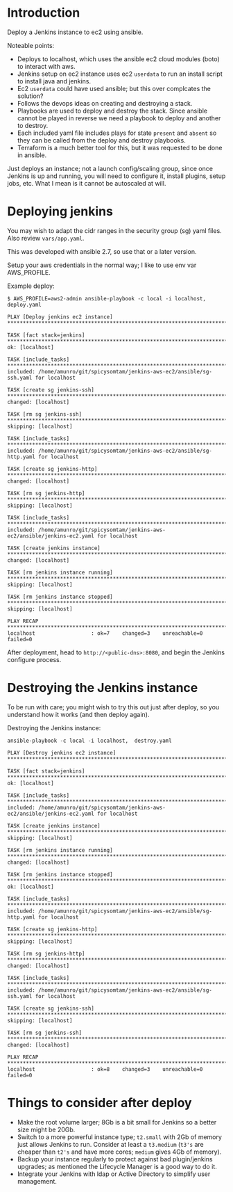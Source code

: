 # Introduction

Deploy a Jenkins instance to ec2 using ansible. 

Noteable points:

* Deploys to localhost, which uses the ansible ec2 cloud modules (boto) to interact with aws.
* Jenkins setup on ec2 instance uses ec2 `userdata` to run an install script to install java and jenkins.
* Ec2 `userdata` could have used ansible; but this over complcates the solution?
* Follows the devops ideas on creating and destroying a stack.
* Playbooks are used to deploy and destroy the stack. Since ansible cannot be played in reverse we need a playbook to deploy and another to destroy.
* Each included yaml file includes plays for state `present` and `absent` so they can be called from the deploy and destroy playbooks.
* Terraform is a much better tool for this, but it was requested to be done in ansible.

Just deploys an instance; not a launch config/scaling group, since once Jenkins is up and running, you will need to configure it, install plugins, setup jobs, etc. What I mean is it cannot be autoscaled at will.

# Deploying jenkins

You may wish to adapt the cidr ranges in the security group (sg) yaml files. Also review `vars/app.yaml`.

This was developed with ansible 2.7, so use that or a later version.

Setup your aws credentials in the normal way; I like to use env var AWS_PROFILE.

Example deploy:

```
$ AWS_PROFILE=aws2-admin ansible-playbook -c local -i localhost,  deploy.yaml 

PLAY [Deploy jenkins ec2 instance] *****************************************************************************************************************************************************************************

TASK [fact stack=jenkins] **************************************************************************************************************************************************************************************
ok: [localhost]

TASK [include_tasks] *******************************************************************************************************************************************************************************************
included: /home/amunro/git/spicysomtam/jenkins-aws-ec2/ansible/sg-ssh.yaml for localhost

TASK [create sg jenkins-ssh] ***********************************************************************************************************************************************************************************
changed: [localhost]

TASK [rm sg jenkins-ssh] ***************************************************************************************************************************************************************************************
skipping: [localhost]

TASK [include_tasks] *******************************************************************************************************************************************************************************************
included: /home/amunro/git/spicysomtam/jenkins-aws-ec2/ansible/sg-http.yaml for localhost

TASK [create sg jenkins-http] **********************************************************************************************************************************************************************************
changed: [localhost]

TASK [rm sg jenkins-http] **************************************************************************************************************************************************************************************
skipping: [localhost]

TASK [include_tasks] *******************************************************************************************************************************************************************************************
included: /home/amunro/git/spicysomtam/jenkins-aws-ec2/ansible/jenkins-ec2.yaml for localhost

TASK [create jenkins instance] *********************************************************************************************************************************************************************************
changed: [localhost]

TASK [rm jenkins instance running] *****************************************************************************************************************************************************************************
skipping: [localhost]

TASK [rm jenkins instance stopped] *****************************************************************************************************************************************************************************
skipping: [localhost]

PLAY RECAP *****************************************************************************************************************************************************************************************************
localhost                  : ok=7    changed=3    unreachable=0    failed=0   
```

After deployment, head to `http://<public-dns>:8080`, and begin the Jenkins configure process.

# Destroying the Jenkins instance

To be run with care; you might wish to try this out just after deploy, so you understand how it works (and then deploy again).

Destroying the Jenkins instance:

```
ansible-playbook -c local -i localhost,  destroy.yaml 

PLAY [Destroy jenkins ec2 instance] ****************************************************************************************************************************************************************************

TASK [fact stack=jenkins] **************************************************************************************************************************************************************************************
ok: [localhost]

TASK [include_tasks] *******************************************************************************************************************************************************************************************
included: /home/amunro/git/spicysomtam/jenkins-aws-ec2/ansible/jenkins-ec2.yaml for localhost

TASK [create jenkins instance] *********************************************************************************************************************************************************************************
skipping: [localhost]

TASK [rm jenkins instance running] *****************************************************************************************************************************************************************************
changed: [localhost]

TASK [rm jenkins instance stopped] *****************************************************************************************************************************************************************************
ok: [localhost]

TASK [include_tasks] *******************************************************************************************************************************************************************************************
included: /home/amunro/git/spicysomtam/jenkins-aws-ec2/ansible/sg-http.yaml for localhost

TASK [create sg jenkins-http] **********************************************************************************************************************************************************************************
skipping: [localhost]

TASK [rm sg jenkins-http] **************************************************************************************************************************************************************************************
changed: [localhost]

TASK [include_tasks] *******************************************************************************************************************************************************************************************
included: /home/amunro/git/spicysomtam/jenkins-aws-ec2/ansible/sg-ssh.yaml for localhost

TASK [create sg jenkins-ssh] ***********************************************************************************************************************************************************************************
skipping: [localhost]

TASK [rm sg jenkins-ssh] ***************************************************************************************************************************************************************************************
changed: [localhost]

PLAY RECAP *****************************************************************************************************************************************************************************************************
localhost                  : ok=8    changed=3    unreachable=0    failed=0   
```

# Things to consider after deploy

* Make the root volume larger; 8Gb is a bit small for Jenkins so a better size might be 20Gb.
* Switch to a more powerful instance type; `t2.small` with 2Gb of memory just allows Jenkins to run. Consider at least a `t3.medium` (`t3's` are cheaper than `t2's` and have more cores; `medium` gives 4Gb of memory).
* Backup your instance regularly to protect against bad plugin/jenkins upgrades; as mentioned the Lifecycle Manager is a good way to do it.
* Integrate your Jenkins with ldap or Active Directory to simplify user management.


